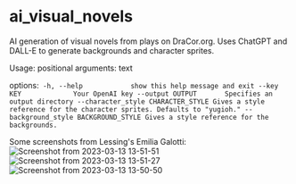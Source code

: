 # ai_visual_novels
AI generation of visual novels from plays on DraCor.org. Uses ChatGPT and DALL-E to generate backgrounds and character sprites.

Usage:
positional arguments:
  text

options:`
  -h, --help            show this help message and exit
  --key KEY             Your OpenAI key
  --output OUTPUT       Specifies an output directory
  --character_style CHARACTER_STYLE
                        Gives a style reference for the character sprites. Defaults to "yugioh."
  --background_style BACKGROUND_STYLE
                        Gives a style reference for the backgrounds.`


Some screenshots from Lessing's Emilia Galotti:
![Screenshot from 2023-03-13 13-51-51](https://user-images.githubusercontent.com/127442578/224787010-aaba4d56-5b87-4305-9fc7-b5c16258541b.jpg)
![Screenshot from 2023-03-13 13-51-27](https://user-images.githubusercontent.com/127442578/224787145-99a849c4-cc48-463c-b88a-16f390cbec0a.png)
![Screenshot from 2023-03-13 13-50-50](https://user-images.githubusercontent.com/127442578/224787350-574fc373-6d0f-4eb2-8e42-7204b2f09994.png)
